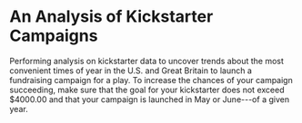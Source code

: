 # An Analysis of Kickstarter Campaigns
Performing analysis on kickstarter data to uncover trends about the most convenient times of year in the U.S. and Great Britain to launch a fundraising campaign for a play.
To increase the chances of your campaign succeeding, make sure that the goal for your kickstarter does not exceed $4000.00 and that your campaign is launched in May or June---of a given year.
